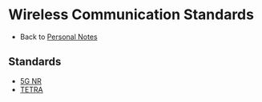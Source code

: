 # Wireless Communication Standards

- Back to [Personal Notes](../README.md)

## Standards

- [5G NR](5G_NR.md)
- [TETRA](TETRA.md)
